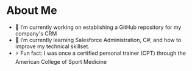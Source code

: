 # About Me


- 🔭 I’m currently working on establishing a GitHub repository for my company's CRM
- 🌱 I’m currently learning Salesforce Administration, C#, and how to improve my technical skillset.
- ⚡ Fun fact: I was once a certified personal trainer (CPT) through the American College of Sport Medicine
